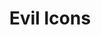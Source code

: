 ---
codehost: https://github.com/evil-icons/evil-icons
logohandle: evil-iconsio
sort: evilicons
title: Evil Icons
website: https://evil-icons.io/
---